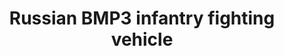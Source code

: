 ---
layout: product
title: "Russian BMP3 infantry fighting vehicle"
price: "2800" 
desc: "Maketa"
img_path: "/assets/img/MA72007.jpg"
brand: "N/A"
available: true
special_offer: true
new: false
soon: false
cat: "010000"
subcat: "013300"
subsubcat: "0N/A"
sifra: "MA72007"
popular: true
---